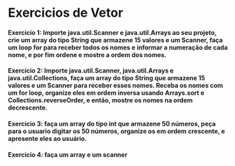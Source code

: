 # Exercicios de Vetor

#### Exercicio 1: Importe java.util.Scanner e java.util.Arrays ao seu projeto, crie um array do tipo String que armazene 15 valores e um Scanner, faça um loop for para receber todos os nomes e informar a numeração de cada nome, e por fim ordene e mostre a ordem dos nomes.
 
#### Exercicio 2: Importe java.util.Scanner, java.util.Arrays e java.util.Collections, faça um array do tipo String que armazene 15 valores e um Scanner para receber esses nomes. Receba os nomes com um for loop, organize eles em ordem inversa usando Arrays.sort e Collections.reverseOrder, e então, mostre os nomes na ordem decrescente.

#### Exercicio 3: faça um array do tipo int que armazene 50 números, peça para o usuario digitar os 50 números, organize os em ordem crescente, e apresente eles ao usuário.

#### Exercicio 4: faça um array e um scanner